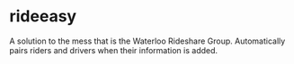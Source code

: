 # rideeasy
A solution to the mess that is the Waterloo Rideshare Group. Automatically pairs riders and drivers when their information is added.
